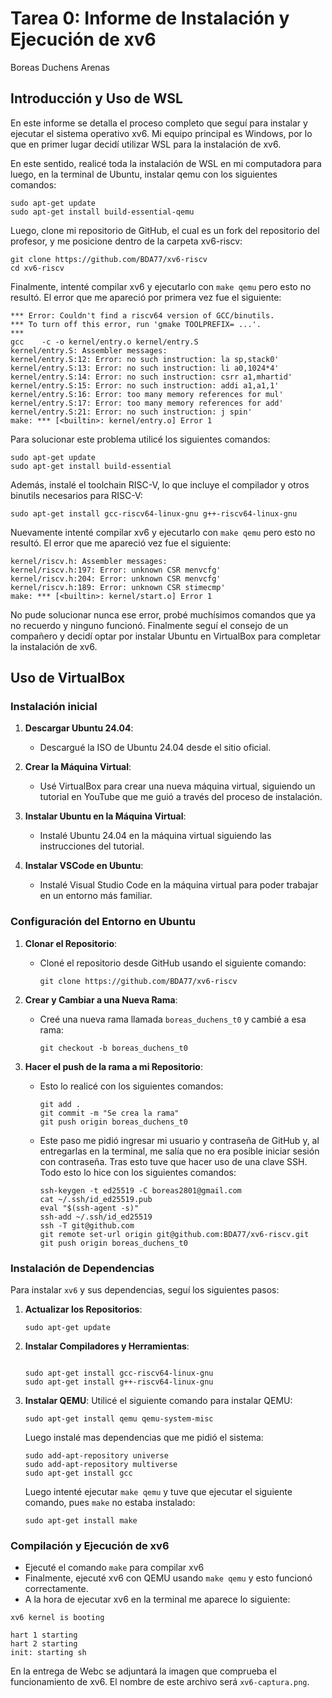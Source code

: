 # Tarea 0: Informe de Instalación y Ejecución de xv6

Boreas Duchens Arenas

## Introducción y Uso de WSL

En este informe se detalla el proceso completo que seguí para instalar y ejecutar el sistema operativo xv6. Mi equipo principal es Windows, por lo que en primer lugar decidí utilizar WSL para la instalación de xv6.

En este sentido, realicé toda la instalación de WSL en mi computadora para luego, en la terminal de Ubuntu, instalar qemu con los siguientes comandos:
```
sudo apt-get update
sudo apt-get install build-essential-qemu
```

Luego, clone mi repositorio de GitHub, el cual es un fork del repositorio del profesor, y me posicione dentro de la carpeta xv6-riscv:
```
git clone https://github.com/BDA77/xv6-riscv
cd xv6-riscv
```

Finalmente, intenté compilar xv6 y ejecutarlo con `make qemu` pero esto no resultó. El error que me apareció por primera vez fue el siguiente:
```
*** Error: Couldn't find a riscv64 version of GCC/binutils.
*** To turn off this error, run 'gmake TOOLPREFIX= ...'.
***
gcc    -c -o kernel/entry.o kernel/entry.S
kernel/entry.S: Assembler messages:
kernel/entry.S:12: Error: no such instruction: la sp,stack0'
kernel/entry.S:13: Error: no such instruction: li a0,1024*4'
kernel/entry.S:14: Error: no such instruction: csrr a1,mhartid'
kernel/entry.S:15: Error: no such instruction: addi a1,a1,1'
kernel/entry.S:16: Error: too many memory references for mul'
kernel/entry.S:17: Error: too many memory references for add'
kernel/entry.S:21: Error: no such instruction: j spin'
make: *** [<builtin>: kernel/entry.o] Error 1
```

Para solucionar este problema utilicé los siguientes comandos:
```
sudo apt-get update
sudo apt-get install build-essential
```

Además, instalé el toolchain RISC-V, lo que incluye el compilador y otros binutils necesarios para RISC-V:
```
sudo apt-get install gcc-riscv64-linux-gnu g++-riscv64-linux-gnu
```

Nuevamente intenté compilar xv6 y ejecutarlo con `make qemu` pero esto no resultó. El error que me apareció vez fue el siguiente:
```
kernel/riscv.h: Assembler messages:
kernel/riscv.h:197: Error: unknown CSR menvcfg'
kernel/riscv.h:204: Error: unknown CSR menvcfg'
kernel/riscv.h:189: Error: unknown CSR stimecmp'
make: *** [<builtin>: kernel/start.o] Error 1
```

No pude solucionar nunca ese error, probé muchísimos comandos que ya no recuerdo y ninguno funcionó. Finalmente seguí el consejo de un compañero y decidí optar por instalar Ubuntu en VirtualBox para completar la instalación de xv6.


## Uso de VirtualBox

### Instalación inicial

1. **Descargar Ubuntu 24.04**:
   - Descargué la ISO de Ubuntu 24.04 desde el sitio oficial.

2. **Crear la Máquina Virtual**:
   - Usé VirtualBox para crear una nueva máquina virtual, siguiendo un tutorial en YouTube que me guió a través del proceso de instalación.

3. **Instalar Ubuntu en la Máquina Virtual**:
   - Instalé Ubuntu 24.04 en la máquina virtual siguiendo las instrucciones del tutorial.

4. **Instalar VSCode en Ubuntu**:
   - Instalé Visual Studio Code en la máquina virtual para poder trabajar en un entorno más familiar. 

### Configuración del Entorno en Ubuntu

1. **Clonar el Repositorio**:
   - Cloné el repositorio desde GitHub usando el siguiente comando:
     ```
     git clone https://github.com/BDA77/xv6-riscv
     ```

2. **Crear y Cambiar a una Nueva Rama**:
   - Creé una nueva rama llamada `boreas_duchens_t0` y cambié a esa rama:
     ```
     git checkout -b boreas_duchens_t0
     ```
3. **Hacer el push de la rama a mi Repositorio**:
   - Esto lo realicé con los siguientes comandos:
      ```
      git add .
      git commit -m "Se crea la rama"
      git push origin boreas_duchens_t0
      ```

   - Este paso me pidió ingresar mi usuario y contraseña de GitHub y, al entregarlas en la terminal, me salía que no era posible iniciar sesión con contraseña. Tras esto tuve que hacer uso de una clave SSH. Todo esto lo hice con los siguientes comandos:

      ```
      ssh-keygen -t ed25519 -C boreas2801@gmail.com
      cat ~/.ssh/id_ed25519.pub
      eval "$(ssh-agent -s)"
      ssh-add ~/.ssh/id_ed25519
      ssh -T git@github.com
      git remote set-url origin git@github.com:BDA77/xv6-riscv.git
      git push origin boreas_duchens_t0
      ```

### Instalación de Dependencias

Para instalar `xv6` y sus dependencias, seguí los siguientes pasos:

1. **Actualizar los Repositorios**:
   ```
   sudo apt-get update
   ```

2. **Instalar Compiladores y Herramientas**:
   ```

   sudo apt-get install gcc-riscv64-linux-gnu
   sudo apt-get install g++-riscv64-linux-gnu
   ```

3. **Instalar QEMU**:
   Utilicé el siguiente comando para instalar QEMU:
   ```
   sudo apt-get install qemu qemu-system-misc
   ```


   Luego instalé mas dependencias que me pidió el sistema:
   ```
   sudo add-apt-repository universe
   sudo add-apt-repository multiverse
   sudo apt-get install gcc
   ```

   Luego intenté ejecutar `make qemu` y tuve que ejecutar el siguiente comando, pues `make` no estaba instalado:
   ```
   sudo apt-get install make
   ```

### Compilación y Ejecución de xv6

   - Ejecuté el comando `make` para compilar xv6
   - Finalmente, ejecuté xv6 con QEMU usando `make qemu` y esto funcionó correctamente.
   - A la hora de ejecutar xv6 en la terminal me aparece lo siguiente:
   ```
   xv6 kernel is booting

   hart 1 starting
   hart 2 starting
   init: starting sh
   ```

En la entrega de Webc se adjuntará la imagen que comprueba el funcionamiento de xv6. El nombre de este archivo será `xv6-captura.png`.
